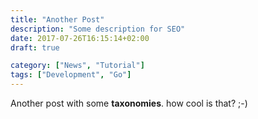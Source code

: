```yaml
---
title: "Another Post"
description: "Some description for SEO"
date: 2017-07-26T16:15:14+02:00
draft: true

category: ["News", "Tutorial"]
tags: ["Development", "Go"]
---
```


Another post with some **taxonomies**. how cool is that? ;-)